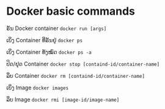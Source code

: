 # Docker basic commands

ຣັນ Docker container
`docker run [args]`

ເບິ່ງ Container ທີ່ຣັນຢູ່
`docker ps`

ເບິ່ງ Container ທັງໝົດ
`docker ps -a`

ປິດ/ຢຸດ Container
`docker stop [containd-id/container-name]`

ລຶບ Container
`docker rm [containd-id/container-name]`

ເບິ່ງ Image
`docker images`

ລຶບ Image
`docker rmi [image-id/image-name]`
